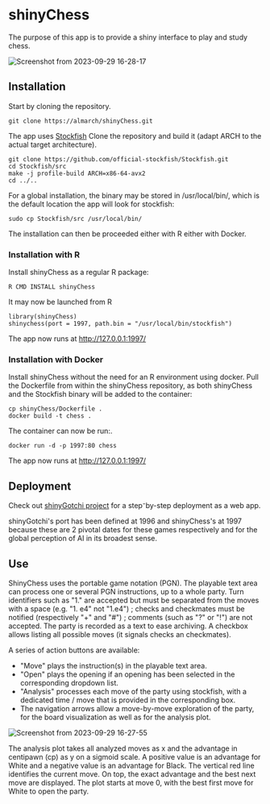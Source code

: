 # shinyChess

The purpose of this app is to provide a shiny interface to play and study chess.

![Screenshot from 2023-09-29 16-28-17](https://github.com/Almarch/shinyChess/assets/13364928/6dcfedc7-2369-4f4d-a026-101ca7597965)

## Installation

Start by cloning the repository.

```{bash}
git clone https://almarch/shinyChess.git
```

The app uses [Stockfish](https://stockfishchess.org/)
 Clone the repository and build it (adapt ARCH to the actual target architecture).

```{bash}
git clone https://github.com/official-stockfish/Stockfish.git
cd Stockfish/src
make -j profile-build ARCH=x86-64-avx2
cd ../..
```

For a global installation, the binary may be stored in /usr/local/bin/, which is the default location the app will look for stockfish:

```{bash}
sudo cp Stockfish/src /usr/local/bin/
```

The installation can then be proceeded  either with R either with Docker.

### Installation with R

Install shinyChess as a regular R package:

```{bash}
R CMD INSTALL shinyChess
```

It may now be launched from R

```{r}
library(shinyChess)
shinychess(port = 1997, path.bin = "/usr/local/bin/stockfish")
```

The app now runs at http://127.0.0.1:1997/

### Installation with Docker

Install shinyChess without the need for an R environment using docker. Pull the Dockerfile from within the shinyChess repository, as both shinyChess and the Stockfish binary will be added to the container:

```{bash}
cp shinyChess/Dockerfile .
docker build -t chess .
```

The container can now be run:.

```{bash}
docker run -d -p 1997:80 chess
```

The app now runs at http://127.0.0.1:1997/

## Deployment

Check out [shinyGotchi project](https://github.com/almarch/shinyGotchi) for a step⁻by-step deployment as a web app.

shinyGotchi's port has been defined at 1996 and shinyChess's at 1997 because these are 2 pivotal dates for these games respectively and for the global perception of AI in its broadest sense.

## Use

ShinyChess uses the portable game notation (PGN). The playable text area can process one or several PGN instructions, up to a whole party. Turn identifiers such as "1." are accepted but must be separated from the moves with a space (e.g. "1. e4" not "1.e4") ; checks and checkmates must be notified (respectively "+" and "#") ; comments (such as "?" or "!") are not accepted. The party is recorded as a text to ease archiving. A checkbox allows listing all possible moves (it signals checks an checkmates).

A series of action buttons are available:
- "Move" plays the instruction(s) in the playable text area.
- "Open" plays the opening if an opening has been selected in the corresponding dropdown list.
- "Analysis" processes each move of the party using stockfish, with a dedicated time / move that is provided in the corresponding box.
- The navigation arrows allow a move-by-move exploration of the party, for the board visualization as well as for the analysis plot.

![Screenshot from 2023-09-29 16-27-55](https://github.com/Almarch/shinyChess/assets/13364928/8c577803-e4b0-47c3-bd61-516137649082)

The analysis plot takes all analyzed moves as x and the advantage in centipawn (cp) as y on a sigmoid scale. A positive value is an advantage for White and a negative value is an advantage for Black. The vertical red line identifies the current move. On top, the exact advantage and the best next move are displayed. The plot starts at move 0, with the best first move for White to open the party.
